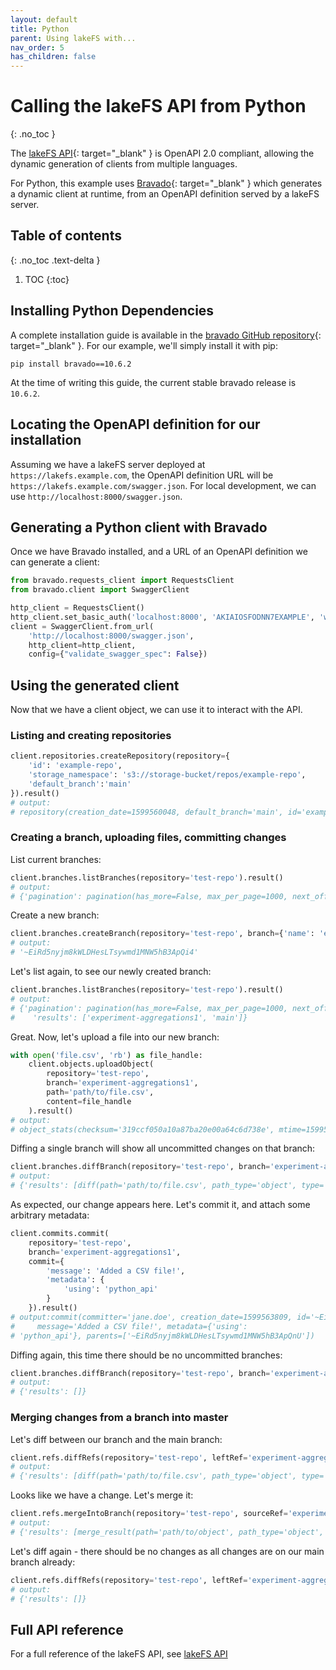 ```yaml
---
layout: default
title: Python
parent: Using lakeFS with...
nav_order: 5
has_children: false
---
```


# Calling the lakeFS API from Python
{: .no_toc }

The [lakeFS API](../reference/api.md){: target="_blank" } is OpenAPI 2.0 compliant, allowing the dynamic generation of clients from multiple languages.

For Python, this example uses [Bravado](https://github.com/Yelp/bravado){: target="_blank" }
which generates a dynamic client at runtime, from an OpenAPI definition served by a lakeFS server.

## Table of contents
{: .no_toc .text-delta }

1. TOC
{:toc}

## Installing Python Dependencies

A complete installation guide is available in the [bravado GitHub repository](https://github.com/Yelp/bravado){: target="_blank" }.
For our example, we'll simply install it with pip:

```shell
pip install bravado==10.6.2
```

At the time of writing this guide, the current stable bravado release is `10.6.2`.


## Locating the OpenAPI definition for our installation

Assuming we have a lakeFS server deployed at `https://lakefs.example.com`, the OpenAPI definition URL will be `https://lakefs.example.com/swagger.json`.
For local development, we can use `http://localhost:8000/swagger.json`.

## Generating a Python client with Bravado

Once we have Bravado installed, and a URL of an OpenAPI definition we can generate a client:


```python
from bravado.requests_client import RequestsClient
from bravado.client import SwaggerClient

http_client = RequestsClient()
http_client.set_basic_auth('localhost:8000', 'AKIAIOSFODNN7EXAMPLE', 'wJalrXUtnFEMI/K7MDENG/bPxRfiCYEXAMPLEKEY')
client = SwaggerClient.from_url(
    'http://localhost:8000/swagger.json',
    http_client=http_client,
    config={"validate_swagger_spec": False})

``` 

## Using the generated client

Now that we have a client object, we can use it to interact with the API.

### Listing and creating repositories

```python
client.repositories.createRepository(repository={
    'id': 'example-repo',
    'storage_namespace': 's3://storage-bucket/repos/example-repo',
    'default_branch':'main'
}).result()
# output:
# repository(creation_date=1599560048, default_branch='main', id='example-repo', storage_namespace='s3://storage-bucket/repos/example-repo')
```

### Creating a branch, uploading files, committing changes

List current branches:

```python
client.branches.listBranches(repository='test-repo').result()
# output:
# {'pagination': pagination(has_more=False, max_per_page=1000, next_offset=None, results=1), 'results': ['main']}
```

Create a new branch:

```python
client.branches.createBranch(repository='test-repo', branch={'name': 'experiment-aggregations1', 'source': 'main'}).result()
# output:
# '~EiRd5nyjm8kWLDHesLTsywmd1MNW5hB3ApQi4'
```

Let's list again, to see our newly created branch:

```python
client.branches.listBranches(repository='test-repo').result()
# output:
# {'pagination': pagination(has_more=False, max_per_page=1000, next_offset=None, results=2),
#    'results': ['experiment-aggregations1', 'main']}
```

Great. Now, let's upload a file into our new branch:

```python
with open('file.csv', 'rb') as file_handle:
    client.objects.uploadObject(
        repository='test-repo',
        branch='experiment-aggregations1',
        path='path/to/file.csv',
        content=file_handle
    ).result()
# output:
# object_stats(checksum='319ccf050a10a87ba20e00a64c6d738e', mtime=1599563388, path='path/to/file.csv', path_type='object', size_bytes=727)
```

Diffing a single branch will show all uncommitted changes on that branch:

```python
client.branches.diffBranch(repository='test-repo', branch='experiment-aggregations1').result()
# output:
# {'results': [diff(path='path/to/file.csv', path_type='object', type='added')]}
```

As expected, our change appears here. Let's commit it, and attach some arbitrary metadata:

```python
client.commits.commit(
    repository='test-repo',
    branch='experiment-aggregations1',
    commit={
        'message': 'Added a CSV file!',
        'metadata': {
            'using': 'python_api'
        }
    }).result()
# output:commit(committer='jane.doe', creation_date=1599563809, id='~EiRd5nyjm8kWLDHesLTsywmd1MNW5hB3ApQnW',
#     message='Added a CSV file!', metadata={'using': 
# 'python_api'}, parents=['~EiRd5nyjm8kWLDHesLTsywmd1MNW5hB3ApQnU'])
```

Diffing again, this time there should be no uncommitted branches:

```python
client.branches.diffBranch(repository='test-repo', branch='experiment-aggregations1').result()
# output:
# {'results': []}
```

### Merging changes from a branch into master 

Let's diff between our branch and the main branch:

```python
client.refs.diffRefs(repository='test-repo', leftRef='experiment-aggregations1', rightRef='main').result()
# output:
# {'results': [diff(path='path/to/file.csv', path_type='object', type='added')]}
```

Looks like we have a change. Let's merge it:

```python
client.refs.mergeIntoBranch(repository='test-repo', sourceRef='experiment-aggregations1', destinationRef='main').result()
# output:
# {'results': [merge_result(path='path/to/object', path_type='object', type='added')]}
```

Let's diff again - there should be no changes as all changes are on our main branch already:

```python
client.refs.diffRefs(repository='test-repo', leftRef='experiment-aggregations1', rightRef='main').result()
# output:
# {'results': []}
```

## Full API reference

For a full reference of the lakeFS API, see [lakeFS API](../reference/api.md)
